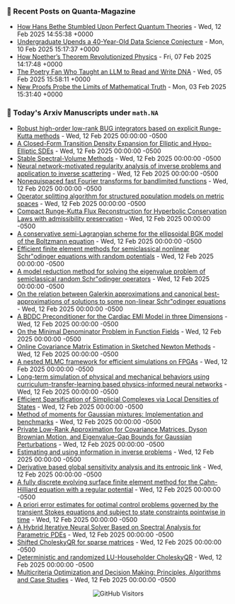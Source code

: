 ### 📝 Recent Posts on Quanta-Magazine
<!-- quanta starts -->
* <a href="https://www.quantamagazine.org/how-hans-bethe-stumbled-upon-perfect-quantum-theories-20250212/">How Hans Bethe Stumbled Upon Perfect Quantum Theories</a> - Wed, 12 Feb 2025 14:55:38 +0000
* <a href="https://www.quantamagazine.org/undergraduate-upends-a-40-year-old-data-science-conjecture-20250210/">Undergraduate Upends a 40-Year-Old Data Science Conjecture</a> - Mon, 10 Feb 2025 15:17:37 +0000
* <a href="https://www.quantamagazine.org/how-noethers-theorem-revolutionized-physics-20250207/">How Noether’s Theorem Revolutionized Physics</a> - Fri, 07 Feb 2025 14:17:48 +0000
* <a href="https://www.quantamagazine.org/the-poetry-fan-who-taught-an-llm-to-read-and-write-dna-20250205/">The Poetry Fan Who Taught an LLM to Read and Write DNA</a> - Wed, 05 Feb 2025 15:58:11 +0000
* <a href="https://www.quantamagazine.org/new-proofs-probe-the-limits-of-mathematical-truth-20250203/">New Proofs Probe the Limits of Mathematical Truth</a> - Mon, 03 Feb 2025 15:31:40 +0000
<!-- quanta ends -->


### 📝 Today's Arxiv Manuscripts under ``math.NA``
<!-- arxiv-math-na starts -->
* <a href="https://arxiv.org/abs/2502.07040">Robust high-order low-rank BUG integrators based on explicit Runge-Kutta methods</a> - Wed, 12 Feb 2025 00:00:00 -0500
* <a href="https://arxiv.org/abs/2502.07047">A Closed-Form Transition Density Expansion for Elliptic and Hypo-Elliptic SDEs</a> - Wed, 12 Feb 2025 00:00:00 -0500
* <a href="https://arxiv.org/abs/2502.07055">Stable Spectral-Volume Methods</a> - Wed, 12 Feb 2025 00:00:00 -0500
* <a href="https://arxiv.org/abs/2502.07093">Neural network-motivated regularity analysis of inverse problems and application to inverse scattering</a> - Wed, 12 Feb 2025 00:00:00 -0500
* <a href="https://arxiv.org/abs/2502.07155">Nonequispaced fast Fourier transforms for bandlimited functions</a> - Wed, 12 Feb 2025 00:00:00 -0500
* <a href="https://arxiv.org/abs/2502.07341">Operator splitting algorithm for structured population models on metric spaces</a> - Wed, 12 Feb 2025 00:00:00 -0500
* <a href="https://arxiv.org/abs/2502.07517">Compact Runge-Kutta Flux Reconstruction for Hyperbolic Conservation Laws with admissibility preservation</a> - Wed, 12 Feb 2025 00:00:00 -0500
* <a href="https://arxiv.org/abs/2502.07548">A conservative semi-Lagrangian scheme for the ellipsoidal BGK model of the Boltzmann equation</a> - Wed, 12 Feb 2025 00:00:00 -0500
* <a href="https://arxiv.org/abs/2502.07569">Efficient finite element methods for semiclassical nonlinear Schr"odinger equations with random potentials</a> - Wed, 12 Feb 2025 00:00:00 -0500
* <a href="https://arxiv.org/abs/2502.07574">A model reduction method for solving the eigenvalue problem of semiclassical random Schr"odinger operators</a> - Wed, 12 Feb 2025 00:00:00 -0500
* <a href="https://arxiv.org/abs/2502.07638">On the relation between Galerkin approximations and canonical best-approximations of solutions to some non-linear Schr"odinger equations</a> - Wed, 12 Feb 2025 00:00:00 -0500
* <a href="https://arxiv.org/abs/2502.07722">A BDDC Preconditioner for the Cardiac EMI Model in three Dimensions</a> - Wed, 12 Feb 2025 00:00:00 -0500
* <a href="https://arxiv.org/abs/2501.00171">On the Minimal Denominator Problem in Function Fields</a> - Wed, 12 Feb 2025 00:00:00 -0500
* <a href="https://arxiv.org/abs/2502.07114">Online Covariance Matrix Estimation in Sketched Newton Methods</a> - Wed, 12 Feb 2025 00:00:00 -0500
* <a href="https://arxiv.org/abs/2502.07123">A nested MLMC framework for efficient simulations on FPGAs</a> - Wed, 12 Feb 2025 00:00:00 -0500
* <a href="https://arxiv.org/abs/2502.07325">Long-term simulation of physical and mechanical behaviors using curriculum-transfer-learning based physics-informed neural networks</a> - Wed, 12 Feb 2025 00:00:00 -0500
* <a href="https://arxiv.org/abs/2502.07558">Efficient Sparsification of Simplicial Complexes via Local Densities of States</a> - Wed, 12 Feb 2025 00:00:00 -0500
* <a href="https://arxiv.org/abs/2502.07648">Method of moments for Gaussian mixtures: Implementation and benchmarks</a> - Wed, 12 Feb 2025 00:00:00 -0500
* <a href="https://arxiv.org/abs/2502.07657">Private Low-Rank Approximation for Covariance Matrices, Dyson Brownian Motion, and Eigenvalue-Gap Bounds for Gaussian Perturbations</a> - Wed, 12 Feb 2025 00:00:00 -0500
* <a href="https://arxiv.org/abs/2208.09095">Estimating and using information in inverse problems</a> - Wed, 12 Feb 2025 00:00:00 -0500
* <a href="https://arxiv.org/abs/2310.00551">Derivative based global sensitivity analysis and its entropic link</a> - Wed, 12 Feb 2025 00:00:00 -0500
* <a href="https://arxiv.org/abs/2405.11984">A fully discrete evolving surface finite element method for the Cahn-Hilliard equation with a regular potential</a> - Wed, 12 Feb 2025 00:00:00 -0500
* <a href="https://arxiv.org/abs/2407.20702">A priori error estimates for optimal control problems governed by the transient Stokes equations and subject to state constraints pointwise in time</a> - Wed, 12 Feb 2025 00:00:00 -0500
* <a href="https://arxiv.org/abs/2408.08540">A Hybrid Iterative Neural Solver Based on Spectral Analysis for Parametric PDEs</a> - Wed, 12 Feb 2025 00:00:00 -0500
* <a href="https://arxiv.org/abs/2410.06525">Shifted CholeskyQR for sparse matrices</a> - Wed, 12 Feb 2025 00:00:00 -0500
* <a href="https://arxiv.org/abs/2412.06551">Deterministic and randomized LU-Householder CholeskyQR</a> - Wed, 12 Feb 2025 00:00:00 -0500
* <a href="https://arxiv.org/abs/2407.00359">Multicriteria Optimization and Decision Making: Principles, Algorithms and Case Studies</a> - Wed, 12 Feb 2025 00:00:00 -0500
<!-- arxiv-math-na ends -->

<div align="center">
  
![GitHub Visitors](https://api.visitorbadge.io/api/visitors?path=https%3A%2F%2Fgithub.com%2Flowrank&label=profile%20views&labelColor=%231e1e2e&countColor=%23cba6f7)



</div>
